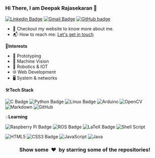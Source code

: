 



### Hi There, I am Deepak Rajasekaran 👋


[![Linkedin Badge](https://img.shields.io/badge/-Deepak&nbsp;Rajasekaran-blue?style=flat-square&logo=Linkedin&logoColor=white&link=https://www.linkedin.com/in/deepakrajasekaran/)](https://www.linkedin.com/in/deepakrajasekaran/)
[![Gmail Badge](https://img.shields.io/badge/-rajasekarand375@gmail.com-c14438?style=flat-square&logo=Gmail&logoColor=white&link=mailto:rajapsekarand375@gmail.com)](mailto:rajasekarand375@gmail.com)
[![GitHub badge](https://img.shields.io/badge/deepakrajasekaran.github.io-%23121011.svg?style=flat-square&logo=github&logoColor=white)](deepakrajasekaran.github.io)


- 🎯 Checkout my website to know more about me.
- 📬 How to reach me: [Let's get in touch](https://www.linkedin.com/in/deepakrajasekaran/)

🌟**Interests**

- 🔧 Prototyping
- 🤖 Machine Vision
- 🦾 Robotics & IOT
- 🌐 Web Development
- 🖥️ System & networks


🛠️**Tech Stack**

![C Badge](https://img.shields.io/badge/C-00599C?style=flat-square&logo=c&logoColor=white)
![Python Badge](https://img.shields.io/badge/Python-14354C?style=flat-square&logo=python&logoColor=white)
![Linux Badge](https://img.shields.io/badge/Linux-FCC624?style=flat-square&logo=linux&logoColor=black)
![Arduino](https://img.shields.io/badge/-Arduino-00979D?style=flat-square&logo=Arduino&logoColor=white)
![OpenCV](https://img.shields.io/badge/-OpenCV-000000?style=flat-square&logo=opencv)
![Markdown](https://img.shields.io/badge/Markdown-%23000000.svg?style=flat-square&logo=markdown&logoColor=white)
![GitHub](https://img.shields.io/badge/Github-%23121011.svg?style=flat-square&logo=github&logoColor=white)

💡**Learning**

![Raspberry Pi Badge](https://img.shields.io/badge/Raspberry%20Pi-A22846?logo=raspberrypi&logoColor=fff&style=flat-square)
![ROS Badge](https://img.shields.io/badge/ROS-22314E?logo=ros&logoColor=fff&style=flat-square)
![LaTeX Badge](https://img.shields.io/badge/LaTeX-008080?logo=latex&logoColor=fff&style=flat-square)
![Shell Script](https://img.shields.io/badge/Shell_Script-%23121011.svg?style=flat-square&logo=gnu-bash&logoColor=white)


![HTML5](https://img.shields.io/badge/HTML5-%23E34F26.svg?style=flat-square&logo=html5&logoColor=white)
![CSS3 Badge](https://img.shields.io/badge/CSS3-1572B6?logo=css3&logoColor=fff&style=flat-square)
![JavaScript](https://img.shields.io/badge/Javascript-%23323330.svg?style=flat-square&logo=javascript&logoColor=%23F7DF1E)
![Java](https://img.shields.io/badge/Java-%23ED8B00.svg?style=flat-square&logo=openjdk&logoColor=white)





<div align="center">
    <h3 align="center">Show some &nbsp;❤️&nbsp; by starring some of the repositories!</h3>
</div>

